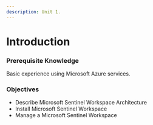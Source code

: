 ```yaml
---
description: Unit 1.
---
```


# Introduction

### Prerequisite Knowledge

Basic experience using Microsoft Azure services.

### Objectives

* Describe Microsoft Sentinel Workspace Architecture
* Install Microsoft Sentinel Workspace
* Manage a Microsoft Sentinel Workspace
